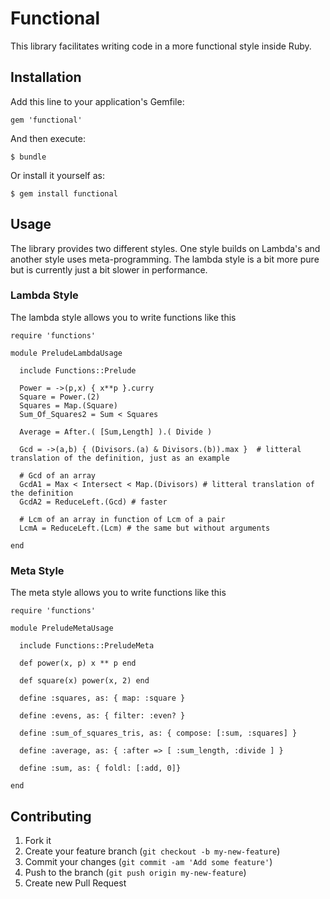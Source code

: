 # Functional

This library facilitates writing code in a more functional style inside Ruby.

## Installation

Add this line to your application's Gemfile:

    gem 'functional'

And then execute:

    $ bundle

Or install it yourself as:

    $ gem install functional

## Usage

The library provides two different styles.
One style builds on Lambda's and another style uses meta-programming.
The lambda style is a bit more pure but is currently just a bit slower in performance.

### Lambda Style

The lambda style allows you to write functions like this

    require 'functions'

    module PreludeLambdaUsage

      include Functions::Prelude

      Power = ->(p,x) { x**p }.curry
      Square = Power.(2)
      Squares = Map.(Square)
      Sum_Of_Squares2 = Sum < Squares

      Average = After.( [Sum,Length] ).( Divide )

      Gcd = ->(a,b) { (Divisors.(a) & Divisors.(b)).max }  # litteral translation of the definition, just as an example

      # Gcd of an array
      GcdA1 = Max < Intersect < Map.(Divisors) # litteral translation of the definition
      GcdA2 = ReduceLeft.(Gcd) # faster

      # Lcm of an array in function of Lcm of a pair
      LcmA = ReduceLeft.(Lcm) # the same but without arguments

    end

### Meta Style

The meta style allows you to write functions like this

    require 'functions'

    module PreludeMetaUsage

      include Functions::PreludeMeta

      def power(x, p) x ** p end

      def square(x) power(x, 2) end

      define :squares, as: { map: :square }

      define :evens, as: { filter: :even? }

      define :sum_of_squares_tris, as: { compose: [:sum, :squares] }

      define :average, as: { :after => [ :sum_length, :divide ] }

      define :sum, as: { foldl: [:add, 0]}

    end

## Contributing

1. Fork it
2. Create your feature branch (`git checkout -b my-new-feature`)
3. Commit your changes (`git commit -am 'Add some feature'`)
4. Push to the branch (`git push origin my-new-feature`)
5. Create new Pull Request
